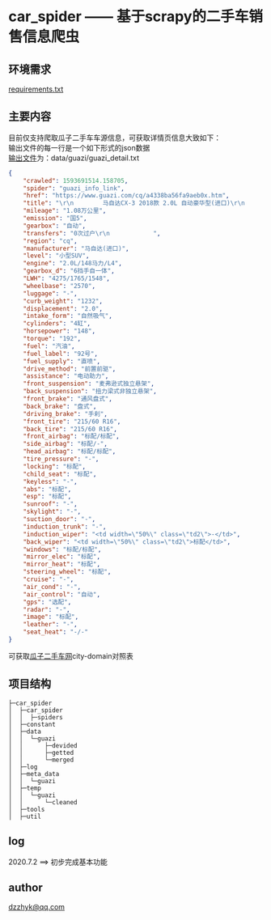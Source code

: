 # car_spider —— 基于scrapy的二手车销售信息爬虫

## 环境需求

[requirements.txt](./requirements.txt)

## 主要内容
目前仅支持爬取瓜子二手车车源信息，可获取详情页信息大致如下：<br>
输出文件的每一行是一个如下形式的json数据<br>
[输出文件](data/guazi/guazi_detail.txt)为：data/guazi/guazi_detail.txt
```json
{
    "crawled": 1593691514.158705,
    "spider": "guazi_info_link",
    "href": "https://www.guazi.com/cq/a4338ba56fa9aeb0x.htm",
    "title": "\r\n        马自达CX-3 2018款 2.0L 自动豪华型(进口)\r\n                                    ",
    "mileage": "1.08万公里",
    "emission": "国5",
    "gearbox": "自动",
    "transfers": "0次过户\r\n            ",
    "region": "cq",
    "manufacturer": "马自达(进口)",
    "level": "小型SUV",
    "engine": "2.0L/148马力/L4",
    "gearbox_d": "6挡手自一体",
    "LWH": "4275/1765/1548",
    "wheelbase": "2570",
    "luggage": "-",
    "curb_weight": "1232",
    "displacement": "2.0",
    "intake_form": "自然吸气",
    "cylinders": "4缸",
    "horsepower": "148",
    "torque": "192",
    "fuel": "汽油",
    "fuel_label": "92号",
    "fuel_supply": "直喷",
    "drive_method": "前置前驱",
    "assistance": "电动助力",
    "front_suspension": "麦弗逊式独立悬架",
    "back_suspension": "扭力梁式非独立悬架",
    "front_brake": "通风盘式",
    "back_brake": "盘式",
    "driving_brake": "手刹",
    "front_tire": "215/60 R16",
    "back_tire": "215/60 R16",
    "front_airbag": "标配/标配",
    "side_airbag": "标配/-",
    "head_airbag": "标配/标配",
    "tire_pressure": "-",
    "locking": "标配",
    "child_seat": "标配",
    "keyless": "-",
    "abs": "标配",
    "esp": "标配",
    "sunroof": "-",
    "skylight": "-",
    "suction_door": "-",
    "induction_trunk": "-",
    "induction_wiper": "<td width=\"50%\" class=\"td2\">-</td>",
    "back_wiper": "<td width=\"50%\" class=\"td2\">标配</td>",
    "windows": "标配/标配",
    "mirror_elec": "标配",
    "mirror_heat": "标配",
    "steering_wheel": "标配",
    "cruise": "-",
    "air_cond": "-",
    "air_control": "自动",
    "gps": "选配",
    "radar": "-",
    "image": "标配",
    "leather": "-",
    "seat_heat": "-/-"
}
```

可获取[瓜子二手车网](www.guazi.com)city-domain对照表

## 项目结构
```
├─car_spider
│  ├─car_spider
│  │  ├─spiders
│  ├─constant
│  ├─data
│  │  └─guazi
│  │      ├─devided
│  │      ├─getted
│  │      └─merged
│  ├─log
│  ├─meta_data
│  │  └─guazi
│  ├─temp
│  │  └─guazi
│  │      └─cleaned
│  ├─tools
│  ├─util
```

## log
2020.7.2 ==> 初步完成基本功能

## author
[dzzhyk@qq.com](mailto:dzzhyk@qq.com)